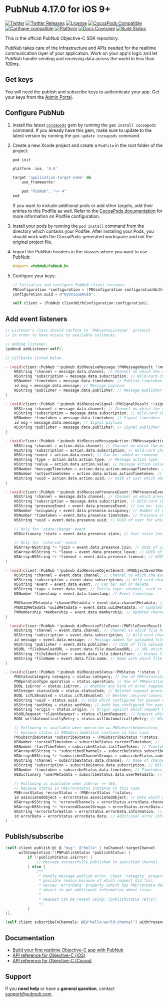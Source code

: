 # PubNub 4.17.0 for iOS 9+
[![Twitter](https://img.shields.io/badge/twitter-%40PubNub-blue.svg?style=flat)](https://twitter.com/PubNub)
[![Twitter Releases](https://img.shields.io/badge/twitter-%40PubNubRelease-blue.svg?style=flat)](https://twitter.com/PubNubRelease)
[![License](https://img.shields.io/github/license/pubnub/objective-c.svg?style=flat)](https://img.shields.io/github/license/pubnub/objective-c.svg)
[![CocoaPods Compatible](https://img.shields.io/cocoapods/v/PubNub.svg?style=flat)](https://img.shields.io/cocoapods/v/PubNub.svg)
[![Carthage compatible](https://img.shields.io/badge/Carthage-compatible-4BC51D.svg?style=flat)](https://github.com/Carthage/Carthage)
[![Platform](https://img.shields.io/cocoapods/p/PubNub.svg?style=flat)](https://img.shields.io/cocoapods/p/PubNub.svg)
[![Docs Coverage](https://img.shields.io/cocoapods/metrics/doc-percent/PubNub.svg?style=flat)](https://img.shields.io/cocoapods/metrics/doc-percent/PubNub.svg)
[![Build Status](https://travis-ci.com/pubnub/objective-c.svg?branch=master)](https://travis-ci.com/pubnub/objective-c)

This is the official PubNub Objective-C SDK repository.

PubNub takes care of the infrastructure and APIs needed for the realtime communication layer of your application. Work on your app's logic and let PubNub handle sending and receiving data across the world in less than 100ms.

## Get keys

You will need the publish and subscribe keys to authenticate your app. Get your keys from the [Admin Portal](https://dashboard.pubnub.com/login).

## Configure PubNub

1. Install the latest [`cocoapods`](https://guides.cocoapods.org/using/getting-started.html) gem by running the `gem install cocoapods` command. If you already have this gem, make sure to update to the latest version by running the `gem update cocoapods` command.

2. Create a new Xcode project and create a `Podfile` in the root folder of the project:

    ```
    pod init
    ```

    ```groovy
    platform :ios, '9.0'

    target 'application-target-name' do
        use_frameworks!

        pod "PubNub", "~> 4"
    end
    ```

    If you want to include additional pods or add other targets, add their entries to this Podfile as well. Refer to the [CocoaPods documentation](https://guides.cocoapods.org/syntax/podfile.html#target) for more information on Podfile configuration.

3. Install your pods by running the `pod install` command from the directory which contains your Podfile. After installing your Pods, you should work with the CocoaPods-generated workspace and not the original project file.

4. Import the PubNub headers in the classes where you want to use PubNub:

    ```objectivec
    #import <PubNub/PubNub.h>
    ```

5. Configure your keys:

    ```objectivec
    // Initialize and configure PubNub client instance
    PNConfiguration *configuration = [PNConfiguration configurationWithPublishKey: @"myPublishKey" subscribeKey:@"mySubscribeKey"];
    configuration.uuid = @"myUniqueUUID";

    self.client = [PubNub clientWithConfiguration:configuration];
    ```

## Add event listeners

```objectivec
// Listener's class should conform to `PNEventsListener` protocol
// in order to have access to available callbacks.

// Adding listener.
[pubnub addListener:self];

// Callbacks listed below.

- (void)client:(PubNub *)pubnub didReceiveMessage:(PNMessageResult *)message {
    NSString *channel = message.data.channel; // Channel on which the message has been published
    NSString *subscription = message.data.subscription; // Wild-card channel or channel on which PubNub client actually subscribed
    NSNumber *timetoken = message.data.timetoken; // Publish timetoken
    id msg = message.data.message; // Message payload
    NSString *publisher = message.data.publisher; // Message publisher
}

- (void)client:(PubNub *)pubnub didReceiveSignal:(PNSignalResult *)signal {
    NSString *channel = message.data.channel; // Channel on which the signal has been published
    NSString *subscription = message.data.subscription; // Wild-card channel or channel on which PubNub client actually subscribed
    NSNumber *timetoken = message.data.timetoken; // Signal timetoken
    id msg = message.data.message; // Signal payload
    NSString *publisher = message.data.publisher; // Signal publisher
}

- (void)client:(PubNub *)pubnub didReceiveMessageAction:(PNMessageActionResult *)action {
    NSString *channel = action.data.channel; // Channel on which the message has been published
    NSString *subscription = action.data.subscription; // Wild-card channel or channel on which PubNub client actually subscribed
    NSString *event = action.data.event; // Can be: added or removed
    NSString *type = action.data.action.type; // Message action type
    NSString *value = action.data.action.value; // Message action value
    NSNumber *messageTimetoken = action.data.action.messageTimetoken; // Timetoken of the original message
    NSNumber *actionTimetoken = action.data.action.actionTimetoken; // Timetoken of the message action
    NSString *uuid = action.data.action.uuid; // UUID of user which added / removed message action
}

- (void)client:(PubNub *)pubnub didReceivePresenceEvent:(PNPresenceEventResult *)event {
    NSString *channel = message.data.channel; // Channel on which presence changes
    NSString *subscription = message.data.subscription; // Wild-card channel or channel on which PubNub client actually subscribed
    NSString *presenceEvent = event.data.presenceEvent; // Can be: join, leave, state-change, timeout or interval
    NSNumber *occupancy = event.data.presence.occupancy; // Number of users subscribed to the channel (not available for state-change event)
    NSNumber *timetoken = event.data.presence.timetoken; // Presence change timetoken
    NSString *uuid = event.data.presence.uuid; // UUID of user for which presence change happened

    // Only for 'state-change' event
    NSDictionary *state = event.data.presence.state; // User state (only for state-change event)

    // Only for 'interval' event
    NSArray<NSString *> *join = event.data.presence.join; // UUID of users which recently joined channel
    NSArray<NSString *> *leave = event.data.presence.leave; // UUID of users which recently leaved channel
    NSArray<NSString *> *timeout = event.data.presence.timeout; // UUID of users which recently timed out on channel
}

- (void)client:(PubNub *)pubnub didReceiveObjectEvent:(PNObjectEventResult *)event {
    NSString *channel = event.data.channel; // Channel to which the event belongs
    NSString *subscription = event.data.subscription; // Wild-card channel or channel on which PubNub client actually subscribed
    NSString *event = event.data.event; // Can be: set or delete
    NSString *type = event.data.type; // Entity type: channel, uuid or membership
    NSNumber *timestamp = event.data.timestamp; // Event timestamp

    PNChannelMetadata *channelMetadata = event.data.channelMetadata; // Updated channel metadata (only for channel entity type)
    PNUUIDMetadata *uuidMetadata = event.data.uuidMetadata; // Updated channel metadata (only for uuid entity type)
    PNMembership *membership = event.data.membership; // Updated channel metadata (only for membership entity type)
}

- (void)client:(PubNub *)pubnub didReceiveFileEvent:(PNFileEventResult *)event {
    NSString *channel = event.data.channel; // Channel to which file has been uploaded
    NSString *subscription = event.data.subscription; // Wild-card channel or channel on which PubNub client actually subscribed
    id message = event.data.message; // Message added for uploaded file
    NSString *publisher = event.data.publisher; // UUID of file uploader
    NSURL *fileDownloadURL = event.data.file.downloadURL; // URL which can be used to download file
    NSString *fileIdentifier = event.data.file.identifier; // Unique file identifier
    NSString *fileName = event.data.file.name; // Name with which file has been stored remotely
}

- (void)client:(PubNub *)pubnub didReceiveStatus:(PNStatus *)status {
    PNStatusCategory category = status.category; // One of PNStatusCategory fields to identify status of operation processing
    PNOperationType operation = status.operation; // One of PNOperationType fields to identify for which operation status received
    BOOL isError = status.isError; // Whether any kind of error happened.
    NSInteger statusCode = status.statusCode; // Related request processing status code
    BOOL isTLSEnabled = status.isTLSEnabled; // Whether secured connection enabled
    NSString *uuid = status.uuid; // UUID which configured for passed client
    NSString *authKey = status.authKey; // Auth key configured for passed client
    NSString *origin = status.origin; // Origin against which request has been sent
    NSURLRequest *clientRequest = status.clientRequest; // Request which has been used to send last request (may be nil)
    BOOL willAutomaticallyRetry = status.willAutomaticallyRetry; // Whether client will try to perform automatic retry

    // Following is available when operation == PNSubscribeOperation,
    // because status is PNSubscribeStatus instance in this case
    PNSubscribeStatus *subscribeStatus = (PNSubscribeStatus *)status;
    NSNumber *currentTimetoken = subscribeStatus.currentTimetoken; // Timetoken which has been used for current subscribe request
    NSNumber *lastTimeToken = subscribeStatus.lastTimeToken; // Timetoken which has been used for previous subscribe request
    NSArray<NSString *> *subscribedChannels = subscribeStatus.subscribedChannels; // List of channels on which client currently subscribed
    NSArray<NSString *> *subscribedChannelGroups = subscribeStatus.subscribedChannelGroups; // List of channel groups on which client currently subscribed
    NSString *channel = subscribeStatus.data.channel; // Name of channel to which status has been received
    NSString *subscription = subscribeStatus.data.subscription; // Wild-card channel or channel on which PubNub client actually subscribed
    NSNumber *timetoken = subscribeStatus.data.timetoken; // Timetoken at which event arrived
    NSDictionary *userMetadata = subscribeStatus.data.userMetadata; // Metadata / envelope which has been passed along with event

    // Following is available when isError == YES,
    // because status is PNErrorStatus instance in this case
    PNErrorStatus *errorStatus = (PNErrorStatus *)status;
    id associatedObject = errorStatus.associatedObject; // Data which may contain related information (not decrypted message for example)
    NSArray<NSString *> *erroredChannels = errorStatus.errorData.channels; // List of channels for which error reported (mostly because of PAM)
    NSArray<NSString *> *erroredChannelGroups = errorStatus.errorData.channelGroups; // List of channel groups for which error reported (mostly because of PAM)
    NSString *errorInformation = errorStatus.errorData.information; // Stringified information about error
    id errorData = errorStatus.errorData.data; // Additional error information from PubNub service
}
```

## Publish/subscribe

```objectivec
[self.client publish:@{ @ "msg": @"hello" } toChannel:targetChannel 
      withCompletion:^(PNPublishStatus *publishStatus) {
          if (!publishStatus.isError) {
              // Message successfully published to specified channel.
          } else {
              /**
               * Handle message publish error. Check 'category' property to find out
               * possible reason because of which request did fail.
               * Review 'errorData' property (which has PNErrorData data type) of status
               * object to get additional information about issue.
               *
               * Request can be resent using: [publishStatus retry];
               */
          }
}];

[self.client subscribeToChannels: @[@"hello-world-channel"] withPresence:YES];
```

## Documentation

* [Build your first realtime Objective-C app with PubNub](https://www.pubnub.com/docs/platform/quickstarts/objectivec)
* [API reference for Objective-C (iOS)](https://www.pubnub.com/docs/ios-objective-c/pubnub-objective-c-sdk)
* [API reference for Objective-C (Cocoa)](https://www.pubnub.com/docs/cocoa-objective-c/pubnub-objective-c-sdk)

## Support

If you **need help** or have a **general question**, contact support@pubnub.com.
